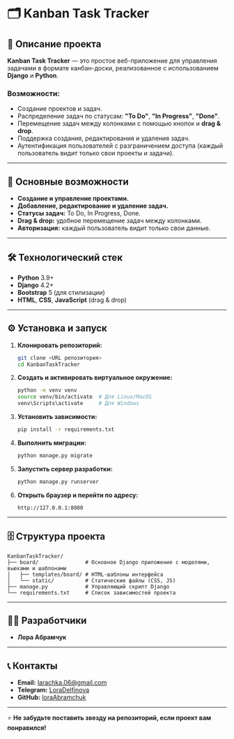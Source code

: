 # 🗂️ Kanban Task Tracker

## 📝 Описание проекта

**Kanban Task Tracker** — это простое веб-приложение для управления задачами в формате канбан-доски, реализованное с использованием **Django** и **Python**.

### Возможности:
- Создание проектов и задач.
- Распределение задач по статусам: **"To Do"**, **"In Progress"**, **"Done"**.
- Перемещение задач между колонками с помощью кнопок и **drag & drop**.
- Поддержка создания, редактирования и удаления задач.
- Аутентификация пользователей с разграничением доступа (каждый пользователь видит только свои проекты и задачи).

---

## 🚀 Основные возможности

- **Создание и управление проектами.**
- **Добавление, редактирование и удаление задач.**
- **Статусы задач:** To Do, In Progress, Done.
- **Drag & drop:** удобное перемещение задач между колонками.
- **Авторизация:** каждый пользователь видит только свои данные.

---

## 🛠 Технологический стек

- **Python** 3.9+
- **Django** 4.2+
- **Bootstrap** 5 (для стилизации)
- **HTML**, **CSS**, **JavaScript** (drag & drop)

---

## ⚙️ Установка и запуск

1. **Клонировать репозиторий:**
   ```bash
   git clone <URL репозитория>
   cd KanbanTaskTracker
   ```

2. **Создать и активировать виртуальное окружение:**
   ```bash
   python -m venv venv
   source venv/bin/activate  # Для Linux/MacOS
   venv\Scripts\activate     # Для Windows
   ```

3. **Установить зависимости:**
   ```bash
   pip install -r requirements.txt
   ```

4. **Выполнить миграции:**
   ```bash
   python manage.py migrate
   ```

5. **Запустить сервер разработки:**
   ```bash
   python manage.py runserver
   ```

6. **Открыть браузер и перейти по адресу:**
   ```
   http://127.0.0.1:8000
   ```

---

## 🗄 Структура проекта

```
KanbanTaskTracker/
├── board/               # Основное Django приложение с моделями, вьюхами и шаблонами
│   ├── templates/board/ # HTML-шаблоны интерфейса
│   └── static/          # Статические файлы (CSS, JS)
├── manage.py            # Управляющий скрипт Django
└── requirements.txt     # Список зависимостей проекта
```

---

## 👨‍💻 Разработчики

- **Лора Абрамчук**

---

## 📞 Контакты

- **Email:** larachka.06@gmail.com
- **Telegram:** [LoraDelfinova](https://t.me/LoraDelfinova)
- **GitHub:** [loraAbramchuk](https://github.com/loraAbramchuk)

---

⭐ **Не забудьте поставить звезду на репозиторий, если проект вам понравился!**
